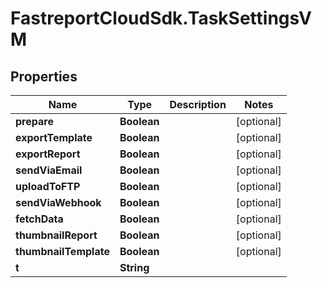 # FastreportCloudSdk.TaskSettingsVM

## Properties

Name | Type | Description | Notes
------------ | ------------- | ------------- | -------------
**prepare** | **Boolean** |  | [optional] 
**exportTemplate** | **Boolean** |  | [optional] 
**exportReport** | **Boolean** |  | [optional] 
**sendViaEmail** | **Boolean** |  | [optional] 
**uploadToFTP** | **Boolean** |  | [optional] 
**sendViaWebhook** | **Boolean** |  | [optional] 
**fetchData** | **Boolean** |  | [optional] 
**thumbnailReport** | **Boolean** |  | [optional] 
**thumbnailTemplate** | **Boolean** |  | [optional] 
**t** | **String** |  | 


